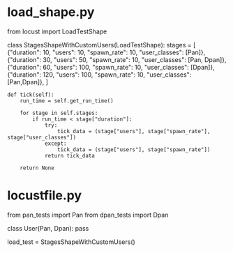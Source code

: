 # load_shape.py
from locust import LoadTestShape

class StagesShapeWithCustomUsers(LoadTestShape):
    stages = [
        {"duration": 10, "users": 10, "spawn_rate": 10, "user_classes": [Pan]},
        {"duration": 30, "users": 50, "spawn_rate": 10, "user_classes": [Pan, Dpan]},
        {"duration": 60, "users": 100, "spawn_rate": 10, "user_classes": [Dpan]},
        {"duration": 120, "users": 100, "spawn_rate": 10, "user_classes": [Pan,Dpan]},
    ]

    def tick(self):
        run_time = self.get_run_time()

        for stage in self.stages:
            if run_time < stage["duration"]:
                try:
                    tick_data = (stage["users"], stage["spawn_rate"], stage["user_classes"])
                except:
                    tick_data = (stage["users"], stage["spawn_rate"])
                return tick_data

        return None


# locustfile.py
from pan_tests import Pan
from dpan_tests import Dpan

class User(Pan, Dpan):
    pass

load_test = StagesShapeWithCustomUsers()
